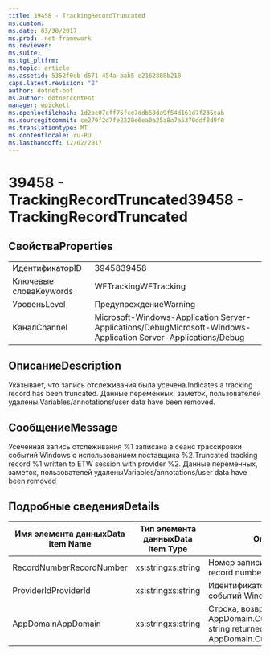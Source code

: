 ```yaml
---
title: 39458 - TrackingRecordTruncated
ms.custom: 
ms.date: 03/30/2017
ms.prod: .net-framework
ms.reviewer: 
ms.suite: 
ms.tgt_pltfrm: 
ms.topic: article
ms.assetid: 5352f0eb-d571-454a-bab5-e2162888b218
caps.latest.revision: "2"
author: dotnet-bot
ms.author: dotnetcontent
manager: wpickett
ms.openlocfilehash: 1d2bc07cff75fce7ddb50da9f54d161d7f235cab
ms.sourcegitcommit: ce279f2d7fe2220e6ea0a25a8a7a5370ddf8d9f0
ms.translationtype: MT
ms.contentlocale: ru-RU
ms.lasthandoff: 12/02/2017
---
```

# <a name="39458---trackingrecordtruncated"></a><span data-ttu-id="1c725-102">39458 - TrackingRecordTruncated</span><span class="sxs-lookup"><span data-stu-id="1c725-102">39458 - TrackingRecordTruncated</span></span>
## <a name="properties"></a><span data-ttu-id="1c725-103">Свойства</span><span class="sxs-lookup"><span data-stu-id="1c725-103">Properties</span></span>  
  
|||  
|-|-|  
|<span data-ttu-id="1c725-104">Идентификатор</span><span class="sxs-lookup"><span data-stu-id="1c725-104">ID</span></span>|<span data-ttu-id="1c725-105">39458</span><span class="sxs-lookup"><span data-stu-id="1c725-105">39458</span></span>|  
|<span data-ttu-id="1c725-106">Ключевые слова</span><span class="sxs-lookup"><span data-stu-id="1c725-106">Keywords</span></span>|<span data-ttu-id="1c725-107">WFTracking</span><span class="sxs-lookup"><span data-stu-id="1c725-107">WFTracking</span></span>|  
|<span data-ttu-id="1c725-108">Уровень</span><span class="sxs-lookup"><span data-stu-id="1c725-108">Level</span></span>|<span data-ttu-id="1c725-109">Предупреждение</span><span class="sxs-lookup"><span data-stu-id="1c725-109">Warning</span></span>|  
|<span data-ttu-id="1c725-110">Канал</span><span class="sxs-lookup"><span data-stu-id="1c725-110">Channel</span></span>|<span data-ttu-id="1c725-111">Microsoft-Windows-Application Server-Applications/Debug</span><span class="sxs-lookup"><span data-stu-id="1c725-111">Microsoft-Windows-Application Server-Applications/Debug</span></span>|  
  
## <a name="description"></a><span data-ttu-id="1c725-112">Описание</span><span class="sxs-lookup"><span data-stu-id="1c725-112">Description</span></span>  
 <span data-ttu-id="1c725-113">Указывает, что запись отслеживания была усечена.</span><span class="sxs-lookup"><span data-stu-id="1c725-113">Indicates a tracking record has been truncated.</span></span> <span data-ttu-id="1c725-114">Данные переменных, заметок, пользователей удалены.</span><span class="sxs-lookup"><span data-stu-id="1c725-114">Variables/annotations/user data have been removed.</span></span>  
  
## <a name="message"></a><span data-ttu-id="1c725-115">Сообщение</span><span class="sxs-lookup"><span data-stu-id="1c725-115">Message</span></span>  
 <span data-ttu-id="1c725-116">Усеченная запись отслеживания %1 записана в сеанс трассировки событий Windows с использованием поставщика %2.</span><span class="sxs-lookup"><span data-stu-id="1c725-116">Truncated tracking record %1 written to ETW session with provider %2.</span></span> <span data-ttu-id="1c725-117">Данные переменных, заметок, пользователей удалены</span><span class="sxs-lookup"><span data-stu-id="1c725-117">Variables/annotations/user data have been removed</span></span>  
  
## <a name="details"></a><span data-ttu-id="1c725-118">Подробные сведения</span><span class="sxs-lookup"><span data-stu-id="1c725-118">Details</span></span>  
  
|<span data-ttu-id="1c725-119">Имя элемента данных</span><span class="sxs-lookup"><span data-stu-id="1c725-119">Data Item Name</span></span>|<span data-ttu-id="1c725-120">Тип элемента данных</span><span class="sxs-lookup"><span data-stu-id="1c725-120">Data Item Type</span></span>|<span data-ttu-id="1c725-121">Описание</span><span class="sxs-lookup"><span data-stu-id="1c725-121">Description</span></span>|  
|--------------------|--------------------|-----------------|  
|<span data-ttu-id="1c725-122">RecordNumber</span><span class="sxs-lookup"><span data-stu-id="1c725-122">RecordNumber</span></span>|<span data-ttu-id="1c725-123">xs:string</span><span class="sxs-lookup"><span data-stu-id="1c725-123">xs:string</span></span>|<span data-ttu-id="1c725-124">Номер записи отслеживания.</span><span class="sxs-lookup"><span data-stu-id="1c725-124">The tracking record number.</span></span>|  
|<span data-ttu-id="1c725-125">ProviderId</span><span class="sxs-lookup"><span data-stu-id="1c725-125">ProviderId</span></span>|<span data-ttu-id="1c725-126">xs:string</span><span class="sxs-lookup"><span data-stu-id="1c725-126">xs:string</span></span>|<span data-ttu-id="1c725-127">Идентификатор поставщика трассировки событий Windows.</span><span class="sxs-lookup"><span data-stu-id="1c725-127">The ETW provider id.</span></span>|  
|<span data-ttu-id="1c725-128">AppDomain</span><span class="sxs-lookup"><span data-stu-id="1c725-128">AppDomain</span></span>|<span data-ttu-id="1c725-129">xs:string</span><span class="sxs-lookup"><span data-stu-id="1c725-129">xs:string</span></span>|<span data-ttu-id="1c725-130">Строка, возвращаемая AppDomain.CurrentDomain.FriendlyName.</span><span class="sxs-lookup"><span data-stu-id="1c725-130">The string returned by AppDomain.CurrentDomain.FriendlyName.</span></span>|
